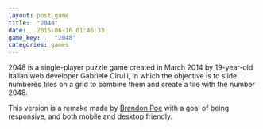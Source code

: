 ```yaml
---
layout: post_game
title:  "2048"
date:   2015-06-16 01:46:33
game_key:    "2048"
categories: games
---
```


2048 is a single-player puzzle game created in March 2014 by 19-year-old Italian web developer Gabriele Cirulli,
in which the objective is to slide numbered tiles on a grid to combine them and create a tile with the number 2048.

This version is a remake made by [Brandon Poe](http://brandonpoe.com) with a goal of being responsive, and both
mobile and desktop friendly.